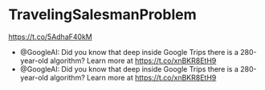 # TravelingSalesmanProblem

https://t.co/5AdhaF40kM

- @GoogleAI: Did you know that deep inside Google Trips there is a 280-year-old algorithm? Learn more at https://t.co/xnBKR8EtH9
- @GoogleAI: Did you know that deep inside Google Trips there is a 280-year-old algorithm? Learn more at https://t.co/xnBKR8EtH9
